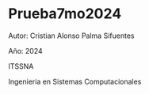 # Prueba7mo2024

Autor: Cristian Alonso Palma Sifuentes

Año: 2024

ITSSNA

Ingenieria en Sistemas Computacionales
